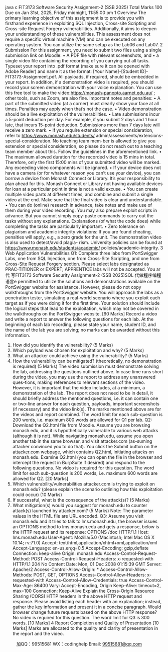 java c
FIT3173 Software Security Assignment-2 (SSB 2025) 
Total Marks 100 
Due on Jan 31st, 2025, Friday midnight, 11:55:00 pm 
1 Overview The primary learning objective of this assignment   is   to   provide   you   with   firsthand   experience   in   exploiting   SQL   Injection,   Cross-site   Scripting   and   Cross-site   Request   Forgery   vulnerabilities.    Additionally,   it   aims   to   deepen   your   understanding   of these   vulnerabilities.    This   assessment   does   not   require   a   specific   virtual   machine   (VM) and   can   be   executed   on   any   operating   system.    You   can   utilize   the   same   setup   as   the   Lab06   and   Lab07.
2 Submission 
For this assignment, you need to submit two files using   a   single   submission   link   on Moodle:
• A   PDF   file   with   relevant   screenshots, and
• a   single video file containing   the   recording   of   you   carrying   out   all   tasks.
Typeset   your   report   into   .pdf   format   (make   sure   it   can   be   opened   with   Adobe   Reader) and   name   it   as   the   format: [Your Name]-[Student ID]-FIT3173-Assignment.pdf.
All payloads,   if required,   should be   embedded   in   your report.    In   addition,   if a   demonstration   video   is   required,   you   should record your   screen   demonstration   with your voice   explanation.    You   can use   this   free tool   to   make   the   video:https://monash-panopto.aarnet.edu.au/ ; other   tools, such   as   Zoom,   are   also   fine.
Important notes and penalties: 
•    A   part   of the   submitted   video   (at   a   corner)   must   clearly   show   your   face   at   all   times.    Penalties   may   apply   when   that’s   not   the   case.
• Video   demonstration   should   be   a   live   exploitation   of   the   vulnerabilities.
•    Late   submissions   incur   a   5-point   deduction   per   day.    For   example,   if   you   submit   2   days   and      1   hour late, that   incurs   15-point   deduction.   Submissions   more   than   7 days   late   will   receive   a   zero   mark.
•    If   you   require   extension   or   special   consideration, refer   to https://www.monash.edu/students/ admin/assessments/extensions-special-consideration. No teaching team mem-ber is allowed to give you extension or   special consideration,   so   please   do   not   reach   out   to   a   teaching team member about this.   Follow the guidelines in the aforementioned link.
•    The   maximum   allowed   duration   for   the   recorded   video   is   15   mins   in   total.    Therefore,   only   the   first   15:00 mins   of   your   submitted   video   will   be   marked. Any   exceeding   video   components   will   be   ignored.
•    If your   device   does   not   have   a   camera   (or   for   whatever   reason   you   can’t   use   your   device),   you   can   borrow   a   device   from   Monash   Connect   or   Library.      It’s   your   responsibility   to   plan   ahead   for   this.   Monash Connect or Library not having available devices   for loan   at   a   particular   point   in   time   is   not   a   valid excuse.
•    You   can   create multiple video parts   at   different   times,   and   combine   and   submit   a   single   video   at   the   end.   Make sure that the final video is clear   and understandable.
•    You   can   do   (online) research   in   advance, take   notes   and   make   use   of   them   during   your   video   recording.   You   may   also   prepare   exploit   scripts   in   advance.   But   you   cannot   simply   copy-paste   commands   to   carry out   the   tasks   without   any   explanations.    Explanations   (of what   the   code   does)   while   completing   the   tasks are particularly important.
•    Zero tolerance   on plagiarism   and   academic integrity violations:   If you   are   found   cheating,   penalties      will   apply, e.g., a   zero   grade   for   the   unit.   The   demonstration   video   is   also   used   to   detect/avoid   plagia-      rism. University   policies can   be found at https://www.monash.edu/students/academic/ policies/academic-integrity. 
3 Web Application Vulnerabilities
Q1: Complete three labs from PortSwigger Labs, one from SQL Injection, one from Cross-Site Scripting, and one from Cross-Site Request Forgery section. Please select labs designated as PRAC-TITIONER or EXPERT; APPRENTICE labs will not be accepted. You ar代 写FIT3173 Software Security Assignment-2 (SSB 2025)SQL
代做程序编程语言e permitted to utilize the solutions and demonstrations available on the PortSwigger website for assistance. However, please do not copy walkthroughs from the PortSwigger website. You will approach the labs as a penetration tester, simulating a real-world scenario where you exploit each target as if you were doing it for the first time. Your solution should include the logical steps that lead to the exploitation, which may not be covered in the walkthroughs on the PortSwigger website. [60 Marks]
Record a video and write a report to answer the following questions for each lab. At the beginning of each lab recording, please state your name, student ID, and the name of the lab you are solving; no marks can be awarded without this information.
1. How did you identify the vulnerability? (5 Marks)
2. Which payload was chosen for exploitation and why? (5 Marks)
3. What an attacker could achieve using the vulnerability? (5 Marks)
4. How the vulnerability can be mitigated? (theoretically, no demonstration is required) (5 Marks)
The video submission must demonstrate solving the lab, addressing the questions outlined above. In case time runs short during the video, you may use the report to address any unanswered ques-tions, making references to relevant sections of the video. However, it is important that the video includes, at a minimum, a demonstration of the lab. The report does not need to be in detail, it should briefly address the mentioned questions, i.e. it can contain one or two-line answer for each question, payloads, important screenshots (if necessary) and the video link(s). The marks mentioned above are for the videos and report combined. The word limit for each sub-question is 200 words, i.e. maximum 800 words are allowed for Q1 per lab.
Q2: Download the Q2.html file from Moodle. Assume you are browsing monash.edu, and it is hypothetically vulnerable to various web attacks (although it is not). While navigating monash.edu, assume you open another tab in the same browser, and visit attacker.com (as-suming attacker convinced you to do that). You click the Submit button on the attacker.com webpage, which contains Q2.html, initiating attacks on monash.edu. Examine Q2.html (you can open the file in the browser and intercept the request in BurpSuite if desired) and respond to the following questions. No video is required for this question. The word limit for each sub-question is 200 words, i.e. maximum 600 words are allowed for Q2. [20 Marks]
1. Which vulnerability/vulnerabilities attacker.com is trying to exploit on monash.edu? (please explain the scenario outlining how this exploitation could occur) (10 Marks)
2. If successful, what is the consequence of the attack(s)? (5 Marks)
3. What mitigation(s) would you suggest for monash.edu to counter attack(s) launched by attacker.com? (5 Marks)
Note: The parameter values in the HTML file are URL encoded.
Q3: Assume you visit monash.edu and it tries to talk to lms.monash.edu, the browser issues an OPTIONS method to lms.monash.edu and gets a response, below is the HTTP request and its response:
OPTIONS /doc HTTP/1.1
Host: lms.monash.edu
User-Agent: Mozilla/5.0 (Macintosh; Intel Mac OS X 10.14; rv:71.0)
Accept: text/html,application/xhtml+xml,application/xml
Accept-Language: en-us,en;q=0.5
Accept-Encoding: gzip,deflate
Connection: keep-alive
Origin: monash.edu
Access-Control-Request-Method: POST
Access-Control-Request-Headers: x-requested-with
HTTP/1.1 204 No Content
Date: Mon, 01 Dec 2008 01:15:39 GMT
Server: Apache/2
Access-Control-Allow-Origin: *
Access-Control-Allow-Methods: POST, GET, OPTIONS
Access-Control-Allow-Headers: x-requested-with
Access-Control-Allow-Credentials: true
Access-Control-Max-Age: 86400
Vary: Accept-Encoding, Origin
Keep-Alive: timeout=2, max=100
Connection: Keep-Alive
Explain the Cross-Origin Resource Sharing (CORS) HTTP headers in the above HTTP request and response. Please avoid listing each header with an explanation; instead, gather the key information and present it in a concise paragraph.
Would browser change future requests based on the above HTTP response? No video is required for this question. The word limit for Q3 is 300 words. [10 Marks]
4 Report Completion and Quality of Presentation [10 Marks] 
Marks are allocated to the quality and clarity of   presentation   in   the report   and   the   video.





         
加QQ：99515681  WX：codinghelp  Email: 99515681@qq.com
